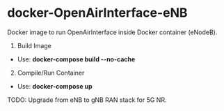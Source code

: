 # docker-OpenAirInterface-eNB

Docker image to run OpenAirInterface inside Docker container (eNodeB).

1. Build Image

* Use: **docker-compose build --no-cache**

2. Compile/Run Container

* Use: **docker-compose up**


TODO: Upgrade from eNB to gNB RAN stack for 5G NR. 
